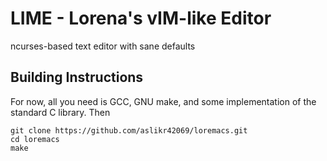 # LIME - Lorena's vIM-like Editor
ncurses-based text editor with sane defaults
## Building Instructions

For now, all you need is GCC, GNU make, and some implementation of the
standard C library. Then
```
git clone https://github.com/aslikr42069/loremacs.git
cd loremacs
make
```
